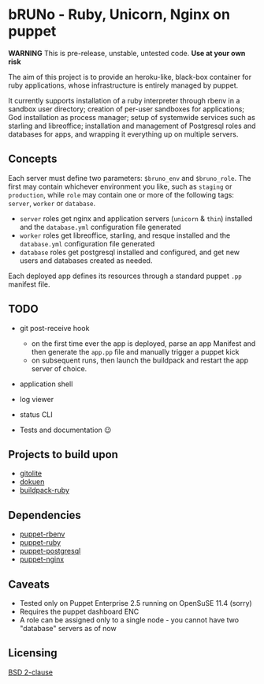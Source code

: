 # bRUNo - Ruby, Unicorn, Nginx on puppet

**WARNING** This is pre-release, unstable, untested code.
**Use at your own risk**

The aim of this project is to provide an heroku-like, black-box container
for ruby applications, whose infrastructure is entirely managed by puppet.

It currently supports installation of a ruby interpreter through rbenv in
a sandbox user directory; creation of per-user sandboxes for applications;
God installation as process manager; setup of systemwide services such as
starling and libreoffice; installation and management of Postgresql roles
and databases for apps, and wrapping it everything up on multiple servers.

## Concepts

Each server must define two parameters: `$bruno_env` and `$bruno_role`.
The first may contain whichever environment you like, such as `staging`
or `production`, while `role` may contain one or more of the following
tags: `server`, `worker` or `database`.

* `server` roles get nginx and application servers (`unicorn` & `thin`)
  installed and the `database.yml` configuration file generated
* `worker` roles get libreoffice, starling, and resque installed and
  the `database.yml` configuration file generated
* `database` roles get postgresql installed and configured, and get
  new users and databases created as needed.

Each deployed app defines its resources through a standard puppet `.pp`
manifest file.

## TODO

* git post-receive hook
  * on the first time ever the app is deployed, parse an app Manifest
    and then generate the `app.pp` file and manually trigger a puppet
    kick
  * on subsequent runs, then launch the buildpack and restart the app
    server of choice.

* application shell
* log viewer
* status CLI
* Tests and documentation :wink:

## Projects to build upon

* [gitolite](https://github.com/sitaramc/gitolite)
* [dokuen](http://github.com/peterkeen/dokuen)
* [buildpack-ruby](https://github.com/heroku/heroku-buildpack-ruby)

## Dependencies

* [puppet-rbenv](http://github.com/vjt/puppet-rbenv)
* [puppet-ruby](http://github.com/vjt/puppet-ruby)
* [puppet-postgresql](http://github.com/vjt/puppet-postgresql)
* [puppet-nginx](http://github.com/vjt/puppet-nginx)

## Caveats

* Tested only on Puppet Enterprise 2.5 running on OpenSuSE 11.4 (sorry)
* Requires the puppet dashboard ENC
* A role can be assigned only to a single node - you cannot have two
  "database" servers as of now

## Licensing

[BSD 2-clause](http://opensource.org/licenses/bsd-2-clause)
